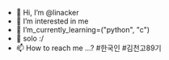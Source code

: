 - 👋 Hi, I’m @linacker
- 👀 I’m interested in me
- 🌱 I’m_currently_learning=("python", "c")
- 💞️ solo :/
- 📫 How to reach me ...?
#한국인 #김천고89기
<!---
linacker/linacker is a ✨ special ✨ repository because its `README.md` (this file) appears on your GitHub profile.
You can click the Preview link to take a look at your changes.
--->
